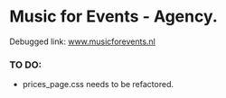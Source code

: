 # Music for Events - Agency.
Debugged link: www.musicforevents.nl


### TO DO:

- prices_page.css needs to be refactored.
